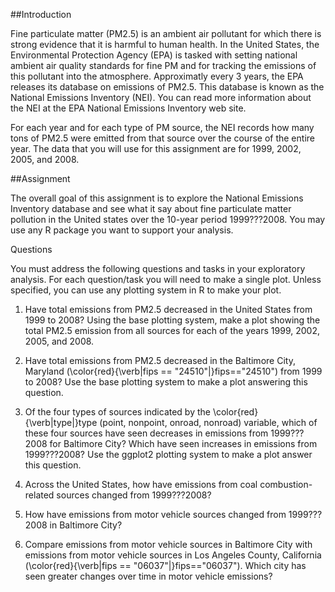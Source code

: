 ##Introduction 

Fine particulate matter (PM2.5) is an ambient air pollutant for which there is strong evidence that it is harmful to human health. In the United States, the Environmental Protection Agency (EPA) is tasked with setting national ambient air quality standards for fine PM and for tracking the emissions of this pollutant into the atmosphere. Approximatly every 3 years, the EPA releases its database on emissions of PM2.5. This database is known as the National Emissions Inventory (NEI). You can read more information about the NEI at the EPA National Emissions Inventory web site.

For each year and for each type of PM source, the NEI records how many tons of PM2.5 were emitted from that source over the course of the entire year. The data that you will use for this assignment are for 1999, 2002, 2005, and 2008.


##Assignment 

The overall goal of this assignment is to explore the National Emissions Inventory database and see what it say about fine particulate matter pollution in the United states over the 10-year period 1999???2008. You may use any R package you want to support your analysis.

Questions

You must address the following questions and tasks in your exploratory analysis. For each question/task you will need to make a single plot. Unless specified, you can use any plotting system in R to make your plot.

  1. Have total emissions from PM2.5 decreased in the United States from 1999 to 2008? Using the base plotting system, make a plot showing the total PM2.5 emission from all sources for each of the years 1999, 2002, 2005, and 2008.



  2. Have total emissions from PM2.5 decreased in the Baltimore City, Maryland (\color{red}{\verb|fips == "24510"|}fips=="24510") from 1999 to 2008? Use the base plotting system to make a plot answering this question.



  3. Of the four types of sources indicated by the \color{red}{\verb|type|}type (point, nonpoint, onroad, nonroad) variable, which of these four sources have seen decreases in emissions from 1999???2008 for Baltimore City? Which have seen increases in emissions from 1999???2008? Use the ggplot2 plotting system to make a plot answer this question.
 


  4. Across the United States, how have emissions from coal combustion-related sources changed from 1999???2008?


  5. How have emissions from motor vehicle sources changed from 1999???2008 in Baltimore City?


  6. Compare emissions from motor vehicle sources in Baltimore City with emissions from motor vehicle sources in Los Angeles County, California (\color{red}{\verb|fips == "06037"|}fips=="06037"). Which city has seen greater changes over time in motor vehicle emissions?

